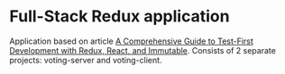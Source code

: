# Full-Stack Redux application
Application based on article [A Comprehensive Guide to Test-First Development with Redux, React, and Immutable](http://teropa.info/blog/2015/09/10/full-stack-redux-tutorial.html). Consists of 2 separate projects: voting-server and voting-client.